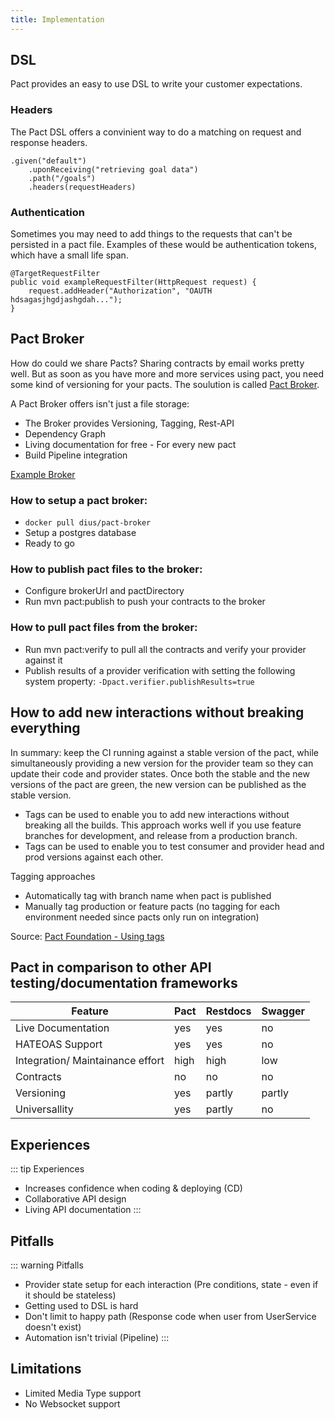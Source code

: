 ```yaml
---
title: Implementation
---
```


## DSL
Pact provides an easy to use DSL to write your customer expectations.


### Headers
The Pact DSL offers a convinient way to do a matching on request and response headers.

```
.given("default")
	.uponReceiving("retrieving goal data")
	.path("/goals")
	.headers(requestHeaders)
```

### Authentication
Sometimes you may need to add things to the requests that can't be persisted in a pact file. Examples of these would be authentication tokens, which have a small life span.

```
@TargetRequestFilter
public void exampleRequestFilter(HttpRequest request) {
	request.addHeader("Authorization", "OAUTH hdsagasjhgdjashgdah...");
}
```

## Pact Broker
How do could we share Pacts?
Sharing contracts by email works pretty well. But as soon as you have more and more services using pact, you need some kind of versioning for your pacts.
The soulution is called <a href="https://github.com/pact-foundation/pact_broker">Pact Broker</a>.

A Pact Broker offers isn't just a file storage:

- The Broker provides Versioning, Tagging, Rest-API
- Dependency Graph 
- Living documentation for free - For every new pact
- Build Pipeline integration

<a href="https://pact-broker.cdc.panter.biz/">Example Broker</a>


### How to setup a pact broker:
- ``docker pull dius/pact-broker``
- Setup a postgres database
- Ready to go

### How to publish pact files to the broker:
- Configure brokerUrl and pactDirectory
- Run mvn pact:publish to push your contracts to the broker

### How to pull pact files from the broker:
- Run mvn pact:verify to pull all the contracts and verify your provider against it
- Publish results of a provider verification with setting the following system property:
``-Dpact.verifier.publishResults=true``

## How to add new interactions without breaking everything

In summary: keep the CI running against a stable version of the pact, while simultaneously providing a new version for the provider team so they can update their code and provider states.
Once both the stable and the new versions of the pact are green, the new version can be published as the stable version.


- Tags can be used to enable you to add new interactions without breaking all the builds. This approach works well if you use feature branches for development, and release from a production branch.
- Tags can be used to enable you to test consumer and provider head and prod versions against each other. 

Tagging approaches
- Automatically tag with branch name when pact is published
- Manually tag production or feature pacts (no tagging for each environment needed since pacts only run on integration)

 Source: <a href="https://github.com/pact-foundation/pact_broker/wiki/Using-tags">Pact Foundation - Using tags</a>


 ## Pact in comparison to other API testing/documentation frameworks

| Feature       					| Pact          | Restdocs  | Swagger 	|
| --------------------------------- | ------------- | --------- | ---------	|
| Live Documentation      			| yes	 		| yes		| no		|
| HATEOAS Support      				| yes		    | yes 		| no 		|
| Integration/ Maintainance effort 	| high      	| high 		| low		|
| Contracts							| no			| no		| no		|
| Versioning	 					| yes			| partly	| partly	|
| Universallity 					| yes			| partly	| no		|



## Experiences
::: tip Experiences
- Increases confidence when coding & deploying (CD)
- Collaborative API design
- Living API documentation
:::

## Pitfalls
::: warning Pitfalls
- Provider state setup for each interaction (Pre conditions, state  - even if it should be stateless)
- Getting used to DSL is hard
- Don't limit to happy path (Response code when user from UserService doesn't exist)
- Automation isn't trivial (Pipeline)
:::


## Limitations
- Limited Media Type support
- No Websocket support


